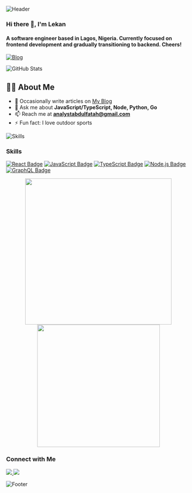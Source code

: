 ![Header](https://media.giphy.com/media/dWesBcTLavkZuG35MI/giphy.gif)

### Hi there 👋, I'm Lekan
#### A software engineer based in Lagos, Nigeria. Currently focused on frontend development and gradually transitioning to backend. Cheers!

[![Blog](https://img.shields.io/badge/Blog-blog.lekan.dev-0D1117?style=for-the-badge&logo=ghost)](https://blog.lekan.dev/)

![GitHub Stats](https://github-readme-stats.vercel.app/api?username=olaleykhan&show_icons=true&theme=radical)

## 🙋‍♂️ About Me
- 📝 Occasionally write articles on [My Blog](https://blog.lekan.dev/)
- 💬 Ask me about **JavaScript/TypeScript, Node, Python, Go**
- 📫 Reach me at **analystabdulfatah@gmail.com**
- ⚡ Fun fact: I love outdoor sports

![Skills](https://media.giphy.com/media/SWoSkN6DxTszqIKEqv/giphy.gif)

### Skills
[![React Badge](https://img.shields.io/badge/React-61DAFB?style=for-the-badge&logo=react&logoColor=white)](#)
[![JavaScript Badge](https://img.shields.io/badge/JavaScript-F7DF1E?style=for-the-badge&logo=javascript&logoColor=black)](#)
[![TypeScript Badge](https://img.shields.io/badge/TypeScript-007ACC?style=for-the-badge&logo=typescript&logoColor=white)](#)
[![Node.js Badge](https://img.shields.io/badge/Node.js-339933?style=for-the-badge&logo=node-dot-js&logoColor=white)](#)
[![GraphQL Badge](https://img.shields.io/badge/GraphQL-E10098?style=for-the-badge&logo=graphql&logoColor=white)](#)

<p align="center">
  <img src="https://github-readme-stats.vercel.app/api?username=olaleykhan&show_icons=true&theme=radical" width="400">
  <img src="https://github-readme-stats.vercel.app/api/top-langs/?username=olaleykhan&layout=compact&theme=radical" width="335">
</p>

### Connect with Me
<p align="left">
  <a href="https://twitter.com/lekan_dev" target="_blank">
    <img src="https://img.icons8.com/fluent/48/000000/twitter.png"/>
  </a>
  <a href="https://www.instagram.com/olaleykhan/" target="_blank">
    <img src="https://img.icons8.com/fluent/48/000000/instagram-new.png"/>
  </a>
</p>

![Footer](https://media.giphy.com/media/l4FGuhL4U2WyjdkaY/giphy.gif)

